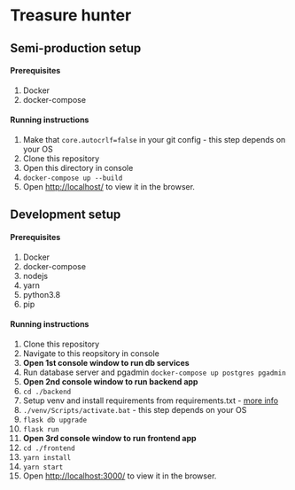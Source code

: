 # Treasure hunter

## Semi-production setup

#### Prerequisites

1. Docker
1. docker-compose

#### Running instructions
1. Make that `core.autocrlf=false` in your git config - this step depends on your OS
1. Clone this repository
1. Open this directory in console
1. `docker-compose up --build`
1. Open [http://localhost/](http://localhost/) to view it in the browser.


## Development setup

#### Prerequisites

1. Docker
1. docker-compose
1. nodejs
1. yarn
1. python3.8
1. pip

#### Running instructions

1. Clone this repository
1. Navigate to this reopsitory in console
1. __Open 1st console window to run db services__
1. Run database server and pgadmin `docker-compose up postgres pgadmin`
1. __Open 2nd console window to run backend app__
1. `cd ./backend`
1. Setup venv and install requirements from requirements.txt - [more info](https://docs.python.org/3/tutorial/venv.html)
1. `./venv/Scripts/activate.bat` - this step depends on your OS
1. `flask db upgrade`
1. `flask run`
1. __Open 3rd console window to run frontend app__
1. `cd ./frontend`
1. `yarn install`
1. `yarn start`
1. Open [http://localhost:3000/](http://localhost:3000/) to view it in the browser.
